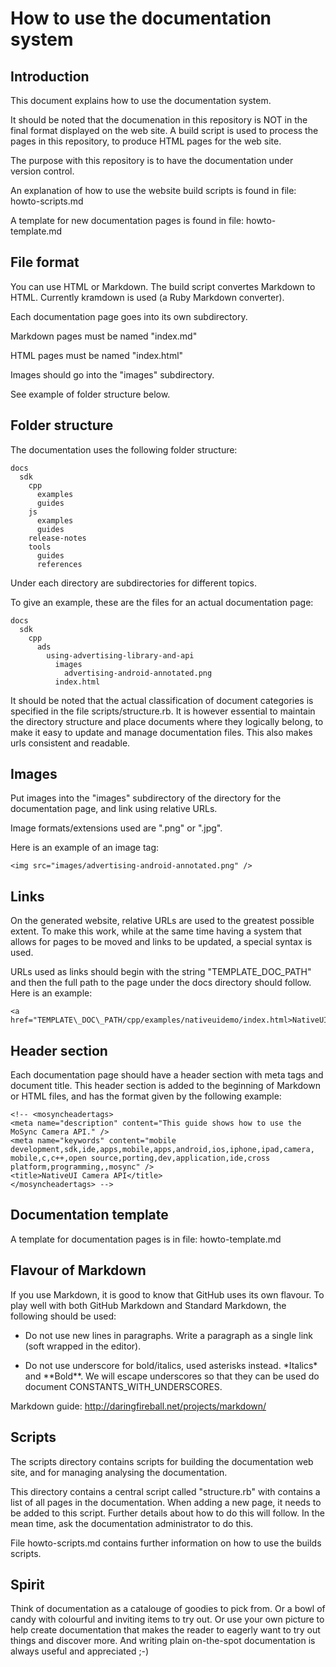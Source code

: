 # How to use the documentation system

## Introduction
This document explains how to use the documentation system.

It should be noted that the documenation in this repository is NOT in the final format displayed on the web site. A build script is used to process the pages in this repository, to produce HTML pages for the web site.

The purpose with this repository is to have the documentation under version control.

An explanation of how to use the website build scripts is found in file: howto-scripts.md

A template for new documentation pages is found in file: howto-template.md

## File format

You can use HTML or Markdown. The build script convertes Markdown to HTML. Currently kramdown is used (a Ruby Markdown converter).

Each documentation page goes into its own subdirectory.

Markdown pages must be named "index.md"

HTML pages must be named "index.html"

Images should go into the "images" subdirectory. 

See example of folder structure below.

## Folder structure

The documentation uses the following folder structure:

    docs
      sdk
        cpp
          examples
          guides
        js
          examples
          guides
        release-notes
        tools
          guides
          references

Under each directory are subdirectories for different topics.

To give an example, these are the files for an actual documentation page:

    docs
      sdk
        cpp
          ads
            using-advertising-library-and-api
              images
                advertising-android-annotated.png
              index.html

It should be noted that the actual classification of document categories is specified in the file scripts/structure.rb. It is however essential to maintain the directory structure and place documents where they logically belong, to make it easy to update and manage documentation files. This also makes urls consistent and readable.

## Images

Put images into the "images" subdirectory of the directory for the documentation page, and link using relative URLs.

Image formats/extensions used are ".png" or ".jpg".

Here is an example of an image tag:

    <img src="images/advertising-android-annotated.png" />

## Links

On the generated website, relative URLs are used to the greatest possible extent. To make this work, while at the same time having a system that allows for pages to be moved and links to be updated, a special syntax is used. 

URLs used as links should begin with the string "TEMPLATE\_DOC\_PATH" and then the full path to the page under the docs directory should follow. Here is an example:

    <a href="TEMPLATE\_DOC\_PATH/cpp/examples/nativeuidemo/index.html>NativeUIDemo</a>
    
## Header section

Each documentation page should have a header section with meta tags and document title. This header section is added to the beginning of Markdown or HTML files, and has the format given by the following example:

    <!-- <mosyncheadertags>
    <meta name="description" content="This guide shows how to use the
    MoSync Camera API." />
    <meta name="keywords" content="mobile
    development,sdk,ide,apps,mobile,apps,android,ios,iphone,ipad,camera,
    mobile,c,c++,open source,porting,dev,application,ide,cross
    platform,programming,,mosync" />
    <title>NativeUI Camera API</title>
    </mosyncheadertags> -->

## Documentation template

A template for documentation pages is in file: howto-template.md

## Flavour of Markdown

If you use Markdown, it is good to know that GitHub uses its own flavour. To play well with both GitHub Markdown and Standard Markdown, the following should be used:

* Do not use new lines in paragraphs. Write a paragraph as a single link (soft wrapped in the editor).

* Do not use underscore for bold/italics, used asterisks instead. \*Italics\* and \*\*Bold\*\*. We will escape underscores so that they can be used do document CONSTANTS\_WITH\_UNDERSCORES.

Markdown guide: http://daringfireball.net/projects/markdown/

## Scripts

The scripts directory contains scripts for building the documentation web site, and for managing analysing the documentation.

This directory contains a central script called "structure.rb" with contains a list of all pages in the documentation. When adding a new page, it needs to be added to this script. Further details about how to do this will follow. In the mean time, ask the documentation administrator to do this.

File howto-scripts.md contains further information on how to use the builds scripts.

## Spirit

Think of documentation as a catalouge of goodies to pick from. Or a bowl of candy with colourful and inviting items to try out. Or use your own picture to help create documentation that makes the reader to eagerly want to try out things and discover more. And writing plain on-the-spot documentation is always useful and appreciated ;-)
